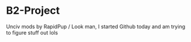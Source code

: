 # B2-Project
Unciv mods by RapidPup
/ Look man, I started Github today and am trying to figure stuff out lols
